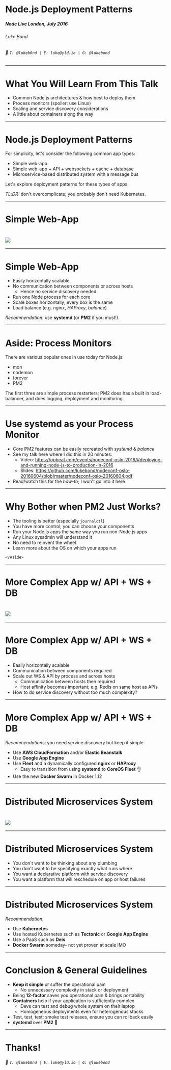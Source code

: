 <!--
$theme: gaia
template: invert
page_number: true
$size: 16:9
-->

# Node.js Deployment Patterns

##### Node Live London, July 2016

###### Luke Bond

###### :wave: `T: @lukeb0nd | E: luke@yld.io | G: @lukebond`

---

# What You Will Learn From This Talk

- Common Node.js architectures & how best to deploy them
- Process monitors (spoiler: use Linux)
- Scaling and service discovery considerations
- A little about containers along the way

---

# Node.js Deployment Patterns

For simplicity, let's consider the following common app types:

- Simple web-app
- Simple web-app + API + websockets + cache + database
- Microservice-based distributed system with a message bus

Let's explore deployment patterns for these types of apps.

_TL;DR:_ don't overcomplicate; you probably don't need Kubernetes.

---

# Simple Web-App

# ![](/home/luke/Development/nodejs-deployment-patterns-talk/images/DeploymentPatterns-Type1.png)

---

# Simple Web-App

- Easily horizontally scalable
- No communication between components or across hosts
  - Hence no service discovery needed
- Run one Node process for each core
- Scale boxes horizontally; every box is the same
- Load balance (e.g. _nginx_, _HAProxy_, _balance_)

_Recommendation_: use __systemd__ (or __PM2__ if you must!).

---

# Aside: Process Monitors

There are various popular ones in use today for Node.js:

- mon
- nodemon
- forever
- PM2

The first three are simple process restarters; PM2 does has a built in load-balancer, and does logging, deployment and monitoring.

---

# Use systemd as your Process Monitor

- Core PM2 features can be easily recreated with _systemd_ & _balance_
- See my talk here where I did this in 20 minutes:
  - Video: https://opbeat.com/events/nodeconf-oslo-2016/#deploying-and-running-node-js-to-production-in-2016
  - Slides: https://github.com/lukebond/nodeconf-oslo-20160604/blob/master/nodeconf-oslo-20160604.pdf
- Read/watch this for the _how-to_; I won't go into it here

---

# Why Bother when PM2 Just Works?

- The tooling is better (especially `journalctl`)
- You have more control; you can choose your components
- Run your Node.js apps the same way you run non-Node.js apps
- Any Linux sysadmin will understand it
- No need to reinvent the wheel
- Learn more about the OS on which your apps run

`</Aside>`

---

# More Complex App w/ API + WS + DB

# ![](/home/luke/Development/nodejs-deployment-patterns-talk/images/DeploymentPatterns-Type2.png)

---

# More Complex App w/ API + WS + DB

- Easily horizontally scalable
- Communication between components required
- Scale out WS & API by process and across hosts
  - Communication between hosts then required
  - Host affinity becomes important; e.g. Redis on same host as APIs
- How to do service discovery without too much complexity?

---

# More Complex App w/ API + WS + DB

_Recommendations_: you need service discovery but keep it simple

- Use __AWS CloudFormation__ and/or __Elastic Beanstalk__
- Use __Google App Engine__
- Use __Fleet__ and a dynamically configured __nginx__ or __HAProxy__
  - Easy to transition from using __systemd__ to __CoreOS Fleet__ :ok_hand:
- Use the new __Docker Swarm__ in Docker 1.12

---

# Distributed Microservices System

# ![](/home/luke/Development/nodejs-deployment-patterns-talk/images/DeploymentPatterns-Type3.png)

---

# Distributed Microservices System

- You don't want to be thinking about any plumbing
- You don't want to be specifying exactly what runs where
- You want a declarative platform with service discovery
- You want a platform that will reschedule on app or host failures

---

# Distributed Microservices System

_Recommendation_:

- Use __Kubernetes__
- Use hosted Kubernetes such as __Tectonic__ or __Google App Engine__
- Use a PaaS such as __Deis__
- __Docker Swarm__ someday- not yet proven at scale IMO

---

# Conclusion & General Guidelines

- __Keep it simple__ or suffer the operational pain
  - No unnecessary complexity in stack or deployment
- Being __12-factor__ saves you operational pain & brings portability
- __Containers__ help if your application is sufficiently complex
  - Devs can test and debug whole system on their laptop
  - Homogeneous deployments even for heterogenous stacks
- Test, test, test; smoke test releases, ensure you can rollback easily
- __systemd__ over __PM2__ :muscle:

---

# Thanks!

###### :wave: `T: @lukeb0nd | E: luke@yld.io | G: @lukebond`
